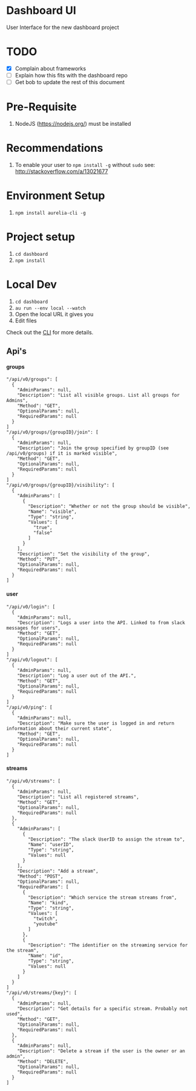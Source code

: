 # Dashboard UI

User Interface for the new dashboard project

# TODO

- [x] Complain about frameworks
- [ ] Explain how this fits with the dashboard repo  
- [ ] Get bob to update the rest of this document  

# Pre-Requisite

1. NodeJS (https://nodejs.org/) must be installed

# Recommendations

1. To enable your user to `npm install -g` without `sudo` see: http://stackoverflow.com/a/13021677

# Environment Setup

1. `npm install aurelia-cli -g`

# Project setup

1. `cd dashboard`
2. `npm install`

# Local Dev
1. `cd dashboard`
2. `au run --env local --watch`
3. Open the local URL it gives you
4. Edit files

Check out the [CLI](https://github.com/aurelia/cli) for more details.  

## Api's

#### groups
    "/api/v0/groups": [
      {
        "AdminParams": null,
        "Description": "List all visible groups. List all groups for Admins",
        "Method": "GET",
        "OptionalParams": null,
        "RequiredParams": null
      }
    ]  
    "/api/v0/groups/{groupID}/join": [
      {
        "AdminParams": null,
        "Description": "Join the group specified by groupID (see /api/v0/groups) if it is marked visible",
        "Method": "GET",
        "OptionalParams": null,
        "RequiredParams": null
      }
    ]  
    "/api/v0/groups/{groupID}/visibility": [
      {
        "AdminParams": [
          {
            "Description": "Whether or not the group should be visible",
            "Name": "visible",
            "Type": "string",
            "Values": [
              "true",
              "false"
            ]
          }
        ],
        "Description": "Set the visibility of the group",
        "Method": "PUT",
        "OptionalParams": null,
        "RequiredParams": null
      }
    ]  

#### user
    "/api/v0/login": [
      {
        "AdminParams": null,
        "Description": "Logs a user into the API. Linked to from slack messages for users",
        "Method": "GET",
        "OptionalParams": null,
        "RequiredParams": null
      }
    ]  
    "/api/v0/logout": [
      {
        "AdminParams": null,
        "Description": "Log a user out of the API.",
        "Method": "GET",
        "OptionalParams": null,
        "RequiredParams": null
      }
    ]  
    "/api/v0/ping": [
      {
        "AdminParams": null,
        "Description": "Make sure the user is logged in and return information about their current state",
        "Method": "GET",
        "OptionalParams": null,
        "RequiredParams": null
      }
    ]  

#### streams
    "/api/v0/streams": [
      {
        "AdminParams": null,
        "Description": "List all registered streams",
        "Method": "GET",
        "OptionalParams": null,
        "RequiredParams": null
      },
      {
        "AdminParams": [
          {
            "Description": "The slack UserID to assign the stream to",
            "Name": "userID",
            "Type": "string",
            "Values": null
          }
        ],
        "Description": "Add a stream",
        "Method": "POST",
        "OptionalParams": null,
        "RequiredParams": [
          {
            "Description": "Which service the stream streams from",
            "Name": "kind",
            "Type": "string",
            "Values": [
              "twitch",
              "youtube"
            ]
          },
          {
            "Description": "The identifier on the streaming service for the stream",
            "Name": "id",
            "Type": "string",
            "Values": null
          }
        ]
      }
    ]  
    "/api/v0/streams/{key}": [
      {
        "AdminParams": null,
        "Description": "Get details for a specific stream. Probably not used",
        "Method": "GET",
        "OptionalParams": null,
        "RequiredParams": null
      },
      {
        "AdminParams": null,
        "Description": "Delete a stream if the user is the owner or an admin",
        "Method": "DELETE",
        "OptionalParams": null,
        "RequiredParams": null
      }
    ]
